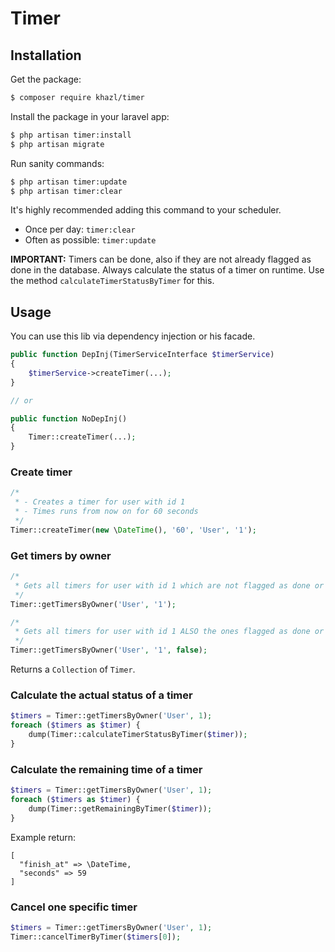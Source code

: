 # Timer

## Installation

Get the package:
```bash
$ composer require khazl/timer
```

Install the package in your laravel app:
```bash
$ php artisan timer:install
$ php artisan migrate
```

Run sanity commands:
```bash
$ php artisan timer:update
$ php artisan timer:clear
```
It's highly recommended adding this command to your scheduler.  
- Once per day: `timer:clear`
- Often as possible: `timer:update`  

**IMPORTANT:** Timers can be done, also if they are not already flagged as done in the database.
Always calculate the status of a timer on runtime. Use the method `calculateTimerStatusByTimer` for this.

## Usage

You can use this lib via dependency injection or his facade.

```php
public function DepInj(TimerServiceInterface $timerService)
{
    $timerService->createTimer(...);
}

// or

public function NoDepInj()
{
    Timer::createTimer(...);
}
```

### Create timer

```php
/*
 * - Creates a timer for user with id 1
 * - Times runs from now on for 60 seconds
 */
Timer::createTimer(new \DateTime(), '60', 'User', '1');
```

### Get timers by owner

```php
/*
 * Gets all timers for user with id 1 which are not flagged as done or canceled
 */
Timer::getTimersByOwner('User', '1');

/*
 * Gets all timers for user with id 1 ALSO the ones flagged as done or canceled
 */
Timer::getTimersByOwner('User', '1', false);
```

Returns a `Collection` of `Timer`.

### Calculate the actual status of a timer

```php
$timers = Timer::getTimersByOwner('User', 1);
foreach ($timers as $timer) {
    dump(Timer::calculateTimerStatusByTimer($timer));
}
```

### Calculate the remaining time of a timer

```php
$timers = Timer::getTimersByOwner('User', 1);
foreach ($timers as $timer) {
    dump(Timer::getRemainingByTimer($timer));
}
```

Example return: 
```
[
  "finish_at" => \DateTime,
  "seconds" => 59
]
```

### Cancel one specific timer

```php
$timers = Timer::getTimersByOwner('User', 1);
Timer::cancelTimerByTimer($timers[0]);
```
